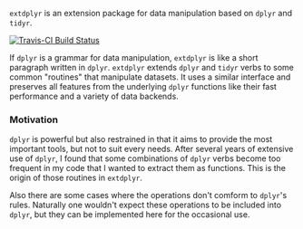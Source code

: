 `extdplyr` is an extension package for data manipulation based on `dplyr` and `tidyr`.

[![Travis-CI Build Status](https://travis-ci.org/wangyuchen/extdplyr.svg?branch=master)](https://travis-ci.org/wangyuchen/extdplyr)


If `dplyr` is a grammar for data manipulation, `extdplyr` is like a short paragraph written in `dplyr`. `extdplyr` extends `dplyr` and `tidyr` verbs to some common "routines" that manipulate datasets. It uses a similar interface and preserves all features from the underlying `dplyr` functions like their fast performance and a variety of data backends.

### Motivation
`dplyr` is powerful but also restrained in that it aims to provide the most important tools, but not to suit every needs. After several years of extensive use of `dplyr`, I found that some combinations of `dplyr` verbs become too frequent in my code that I wanted to extract them as functions. This is the origin of those routines in `extdplyr`.


Also there are some cases where the operations don't comform to `dplyr`'s rules. Naturally one wouldn't expect these operations to be included into `dplyr`, but they can be implemented here for the occasional use.


